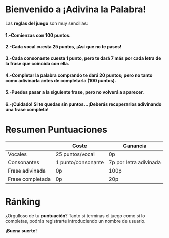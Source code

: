 # Bienvenido a ¡Adivina la Palabra!

Las **reglas del juego** son muy sencillas:

#### 1.-Comienzas con 100 puntos.
#### 2.-Cada vocal cuesta 25 puntos, ¡Así que no te pases!
#### 3.-Cada consonante cuesta 1 punto, pero te dará 7 más por cada letra de la frase que coincida con ella.
#### 4.-Completar la palabra comprando te dará 20 puntos; pero no tanto como adivinarla antes de completarla (100 puntos).
#### 5.-Puedes pasar a la siguiente frase, pero no volverá a aparecer.
#### 6.-¡Cuidado! Si te quedas sin puntos...¡Deberás recuperarlos adivinando una frase completa!



# Resumen Puntuaciones
|                |Coste                          |Ganancia                     |
|----------------|-------------------------------|-----------------------------|
|Vocales         |25 puntos/vocal                |0p                           |
|Consonantes     |1 punto/consonante             |7p por letra adivinada       |
|Frase adivinada |0p                             |100p                         |
|Frase completada|0p                             |20p                          |


# Ránking
¿Orgulloso de tu **puntuación**? Tanto si terminas el juego como si lo completas, podrás registrarte introduciendo un nombre de usuario.

**¡Buena suerte!**
